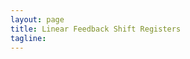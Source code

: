```yaml
---
layout: page
title: Linear Feedback Shift Registers
tagline:
---
```


<div data-hcww="hcwwlfsr.js" id="hardcaml-framework-webapp"></div>
<script type="text/javascript" src="hcjslfsr.js"></script>


